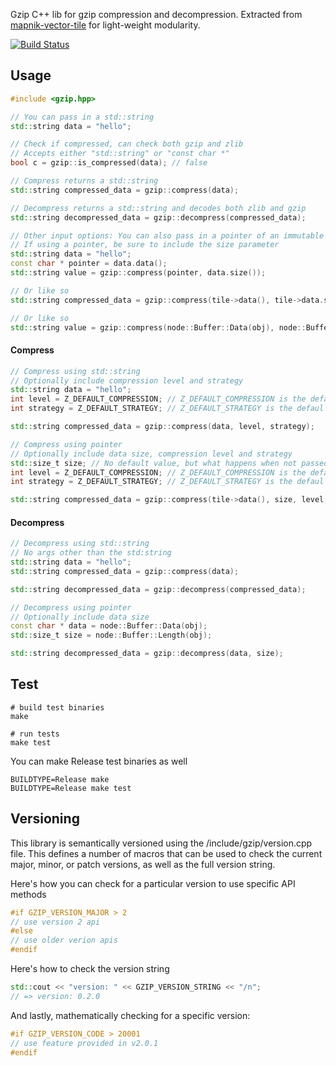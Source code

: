 Gzip C++ lib for gzip compression and decompression. Extracted from [mapnik-vector-tile](https://github.com/mapbox/mapnik-vector-tile) for light-weight modularity.

[![Build Status](https://travis-ci.com/mapbox/gzip-hpp.svg?token=XUVmCBVxtg4Px9i4scss&branch=master)](https://travis-ci.com/mapbox/gzip-hpp)

## Usage
```cpp
#include <gzip.hpp>

// You can pass in a std::string
std::string data = "hello";

// Check if compressed, can check both gzip and zlib
// Accepts either "std::string" or "const char *"
bool c = gzip::is_compressed(data); // false

// Compress returns a std::string
std::string compressed_data = gzip::compress(data);

// Decompress returns a std::string and decodes both zlib and gzip
std::string decompressed_data = gzip::decompress(compressed_data);

// Other input options: You can also pass in a pointer of an immutable character sequence (aka a string in C)
// If using a pointer, be sure to include the size parameter
std::string data = "hello";
const char * pointer = data.data();
std::string value = gzip::compress(pointer, data.size());

// Or like so
std::string compressed_data = gzip::compress(tile->data(), tile->data.size());

// Or like so
std::string value = gzip::compress(node::Buffer::Data(obj), node::Buffer::Length(obj));

```
#### Compress
```cpp
// Compress using std::string
// Optionally include compression level and strategy
std::string data = "hello";
int level = Z_DEFAULT_COMPRESSION; // Z_DEFAULT_COMPRESSION is the default if no arg is passed
int strategy = Z_DEFAULT_STRATEGY; // Z_DEFAULT_STRATEGY is the defaul if no arg is passed

std::string compressed_data = gzip::compress(data, level, strategy);

// Compress using pointer
// Optionally include data size, compression level and strategy
std::size_t size; // No default value, but what happens when not passed??
int level = Z_DEFAULT_COMPRESSION; // Z_DEFAULT_COMPRESSION is the default if no arg is passed
int strategy = Z_DEFAULT_STRATEGY; // Z_DEFAULT_STRATEGY is the defaul if no arg is passed

std::string compressed_data = gzip::compress(tile->data(), size, level, strategy);
```
#### Decompress
```cpp
// Decompress using std::string
// No args other than the std:string
std::string data = "hello";
std::string compressed_data = gzip::compress(data);

std::string decompressed_data = gzip::decompress(compressed_data);

// Decompress using pointer
// Optionally include data size
const char * data = node::Buffer::Data(obj);
std::size_t size = node::Buffer::Length(obj);

std::string decompressed_data = gzip::decompress(data, size);

```

## Test

```shell
# build test binaries
make

# run tests
make test
```

You can make Release test binaries as well
```shell
BUILDTYPE=Release make
BUILDTYPE=Release make test
```

## Versioning

This library is semantically versioned using the /include/gzip/version.cpp file. This defines a number of macros that can be used to check the current major, minor, or patch versions, as well as the full version string.

Here's how you can check for a particular version to use specific API methods
```cpp
#if GZIP_VERSION_MAJOR > 2
// use version 2 api
#else
// use older verion apis
#endif
```

Here's how to check the version string
```cpp
std::cout << "version: " << GZIP_VERSION_STRING << "/n";
// => version: 0.2.0
```

And lastly, mathematically checking for a specific version:
```cpp
#if GZIP_VERSION_CODE > 20001
// use feature provided in v2.0.1
#endif
```
